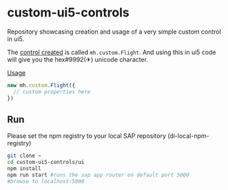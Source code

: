# custom-ui5-controls
Repository showcasing creation and usage of a very simple custom control in ui5.

The [control created](https://github.com/lalugeo/custom-ui5-controls/blob/master/ui/resources/webapp/custom/flightControl.js) is called `mh.custom.Flight`. And using this in ui5 code will give you the hex#9992(&#9992;) unicode character.

[Usage](https://github.com/lalugeo/custom-ui5-controls/blob/886d46ad901f8dd9210071c65768a600200ff079/ui/resources/webapp/index.html#L29)
```javascript
new mh.custom.Flight({
  // custom properties here
})
```

## Run
Please set the npm registry to your local SAP repository (di-local-npm-registry)

```bash
git clone ~
cd custom-ui5-controls/ui
npm install
npm run start #runs the sap app router on default port 5000
#browse to localhost:5000
```
